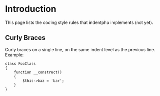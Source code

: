 # Introduction #

This page lists the coding style rules that indentphp implements (not yet).

## Curly Braces ##

Curly braces on a single line, on the same indent level as the previous line. Example:
```
class FooClass
{
    function __construct()
    {
        $this->baz = 'bar';
    }
}
```